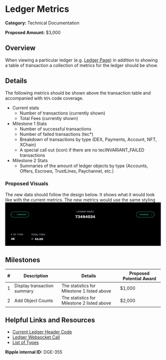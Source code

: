 # Ledger Metrics

**Category:** Technical Documentation

**Proposed Amount:** $3,000

## Overview
When viewing a particular ledger (e.g. [Ledger Page](https://livenet.xrpl.org/ledgers/69537171)) in addition to showing a table of transaction a collection of metrics for the ledger should be show.

## Details
The following metrics should be shown above the transaction table and accompanied with `95%` code coverage.

- Current stats
	- Number of transactions (currently shown)
	- Total Fees (currently shown)
- Milestone 1 Stats
	- Number of successful transactions
	- Number of failed transactions (tec*)
	- Breakdown of transactions by type (DEX, Payments, Account, NFT, XChain)
	- A special call out (icon) if there are no tecINVARIANT_FAILED transactions
- Milestone 2 Stats
	- Summaries of the amount of ledger objects by type (Accounts, Offers, Escrows, TrustLines, Paychannel, etc.)
	
### Proposed Visuals
The new data should follow the design below.  It shows what it would look like with the current metrics.  The new metrics would use the same styling
![Explorer Ledger Proposed Design](../images/explorer-ledger-proposed-design.png)

## Milestones

| # | Description | Details | Proposed Potential Award |
| --- | --- | --- | --- |
| 1 | Display transaction summary | The statistics for Milestone 1 listed above | $1,000 |
| 2 | Add Object Counts | The statistics for Milestone 2 listed above | $2,000 |

## Helpful Links and Resources

- [Current Ledger Header Code](https://github.com/ripple/explorer/blob/staging/src/containers/Ledger/index.js#L87-L141)
- [Ledger Websocket Call](https://xrpl.org/websocket-api-tool.html#ledger)
- [List of Types](https://xrpl.org/ledger-object-types.html)

**Ripple internal ID:** DGE-355

